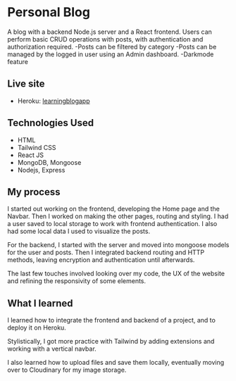 # Personal Blog
A blog with a backend Node.js server and a React frontend. Users can perform basic CRUD operations with posts, with authentication and authorization required.
-Posts can be filtered by category
-Posts can be managed by the logged in user using an Admin dashboard.
-Darkmode feature

## Live site
- Heroku: [learningblogapp](https://learningblogapp.herokuapp.com/)

## Technologies Used
- HTML
- Tailwind CSS
- React JS
- MongoDB, Mongoose
- Nodejs, Express

## My process
I started out working on the frontend, developing the Home page and the Navbar. Then I worked on making the other pages, routing and styling. I had a user saved to local storage to work with frontend authentication. I also had some local data I used to visualize the posts.

For the backend, I started with the server and moved into mongoose models for the user and posts. Then I integrated backend routing and HTTP methods, leaving encryption and authentication until afterwards.

The last few touches involved looking over my code, the UX of the website and refining the responsivity of some elements.

## What I learned
I learned how to integrate the frontend and backend of a project, and to deploy it on Heroku.

Stylistically, I got more practice with Tailwind by adding extensions and working with a vertical navbar. 

I also learned how to upload files and save them locally, eventually moving over to Cloudinary for my image storage.

